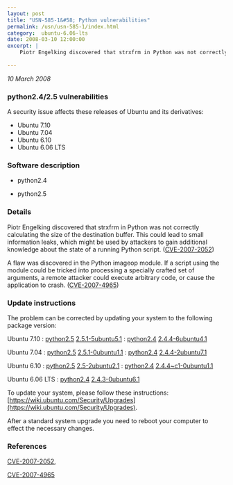 ```yaml
---
layout: post
title: "USN-585-1&#58; Python vulnerabilities"
permalink: /usn/usn-585-1/index.html
category:  ubuntu-6.06-lts
date: 2008-03-10 12:00:00
excerpt: |
    Piotr Engelking discovered that strxfrm in Python was not correctly calculating the size of the destination buffer.  This could lead to small information leaks, which might be used by attackers to gain additional knowledge about the state of a running Python script. ([CVE-2007-2052](http://people.ubuntu.com/~ubuntu-security/cve/CVE-2007-2052))
    
--- 
```

 
 

*10 March 2008*

### python2.4/2.5 vulnerabilities

A security issue affects these releases of Ubuntu and its derivatives:

* Ubuntu 7.10
* Ubuntu 7.04
* Ubuntu 6.10
* Ubuntu 6.06 LTS

### Software description

* python2.4 

* python2.5 

### Details

Piotr Engelking discovered that strxfrm in Python was not correctly calculating the size of the destination buffer. This could lead to small information leaks, which might be used by attackers to gain additional knowledge about the state of a running Python script. ([CVE-2007-2052](http://people.ubuntu.com/~ubuntu-security/cve/CVE-2007-2052))

A flaw was discovered in the Python imageop module. If a script using the module could be tricked into processing a specially crafted set of arguments, a remote attacker could execute arbitrary code, or cause the application to crash. ([CVE-2007-4965](http://people.ubuntu.com/~ubuntu-security/cve/CVE-2007-4965)) 

### Update instructions

The problem can be corrected by updating your system to the following package version:

Ubuntu 7.10
 : [python2.5](https://launchpad.net/ubuntu/+source/python2.5) <span> [2.5.1-5ubuntu5.1](https://launchpad.net/ubuntu/+source/python2.5/2.5.1-5ubuntu5.1) </span> 
 : [python2.4](https://launchpad.net/ubuntu/+source/python2.4) <span> [2.4.4-6ubuntu4.1](https://launchpad.net/ubuntu/+source/python2.4/2.4.4-6ubuntu4.1) </span> 

Ubuntu 7.04
 : [python2.5](https://launchpad.net/ubuntu/+source/python2.5) <span> [2.5.1-0ubuntu1.1](https://launchpad.net/ubuntu/+source/python2.5/2.5.1-0ubuntu1.1) </span> 
 : [python2.4](https://launchpad.net/ubuntu/+source/python2.4) <span> [2.4.4-2ubuntu7.1](https://launchpad.net/ubuntu/+source/python2.4/2.4.4-2ubuntu7.1) </span> 

Ubuntu 6.10
 : [python2.5](https://launchpad.net/ubuntu/+source/python2.5) <span> [2.5-2ubuntu2.1](https://launchpad.net/ubuntu/+source/python2.5/2.5-2ubuntu2.1) </span> 
 : [python2.4](https://launchpad.net/ubuntu/+source/python2.4) <span> [2.4.4~c1-0ubuntu1.1](https://launchpad.net/ubuntu/+source/python2.4/2.4.4~c1-0ubuntu1.1) </span> 

Ubuntu 6.06 LTS
 : [python2.4](https://launchpad.net/ubuntu/+source/python2.4) <span> [2.4.3-0ubuntu6.1](https://launchpad.net/ubuntu/+source/python2.4/2.4.3-0ubuntu6.1) </span> 

To update your system, please follow these instructions: [https://wiki.ubuntu.com/Security/Upgrades](https://wiki.ubuntu.com/Security/Upgrades).

After a standard system upgrade you need to reboot your computer to effect the necessary changes. 

### References

 
 [CVE-2007-2052](http://people.ubuntu.com/~ubuntu-security/cve/CVE-2007-2052), 

 [CVE-2007-4965](http://people.ubuntu.com/~ubuntu-security/cve/CVE-2007-4965)
 

